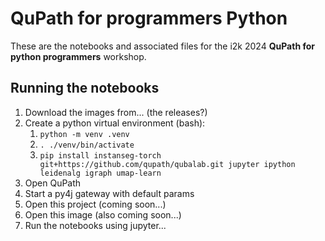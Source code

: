 # QuPath for programmers Python

These are the notebooks and associated files for the i2k 2024
**QuPath for python programmers** workshop.


## Running the notebooks

1. Download the images from... (the releases?)
2. Create a python virtual environment (bash):
   1. `python -m venv .venv`
   2. `. ./venv/bin/activate`
   3. `pip install instanseg-torch git+https://github.com/qupath/qubalab.git jupyter ipython leidenalg igraph umap-learn`
3. Open QuPath
4. Start a py4j gateway with default params
5. Open this project (coming soon...)
6. Open this image (also coming soon...)
7. Run the notebooks using jupyter...
